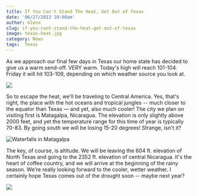 ```yaml
---
title: If You Can't Stand The Heat, Get Out of Texas
date: '06/27/2013 10:00am'
author: Glenn
slug: if-you-cant-stand-the-heat-get-out-of-texas
image: texas-heat.jpg
category: News
tags:  Texas
---
```

As we approach our final few days in Texas our home state has decided to give us a warm send-off. VERY warm. Today's high will reach 101-104. Friday it will hit 103-109, depending on which weather source you look at.

![](/user/images/2013/06/TXweather.png)

So to escape the heat, we'll be traveling to Central America. Yes, that's right, the place with the hot oceans and tropical jungles -- much closer to the equator than Texas &#8212; and yet, also much cooler! The city we plan on visiting first is Matagalpa, Nicaragua. The elevation is only slightly above 2000 feet, and yet the temperature range for this time of year is typically 70-83. By going *south* we will be losing 15-20 degrees! Strange, isn't it?

![Waterfalls in Matagalpa](http://www.nicaragua-magazine.com/wp-content/uploads/2011/08/Best-Matagalpa-Attractions-Waterfall-shadow.jpg)

The key, of course, is altitude. We will be leaving the 604 ft. elevation of North Texas and going to the 2352 ft. elevation of central Nicaragua. It's the heart of coffee country, and we will arrive at the beginning of the rainy season. We're really looking forward to the cooler, wetter weather. I certainly hope Texas comes out of the drought soon -- maybe next year?

![](/user/images/2013/06/lakeaustin.jpeg)